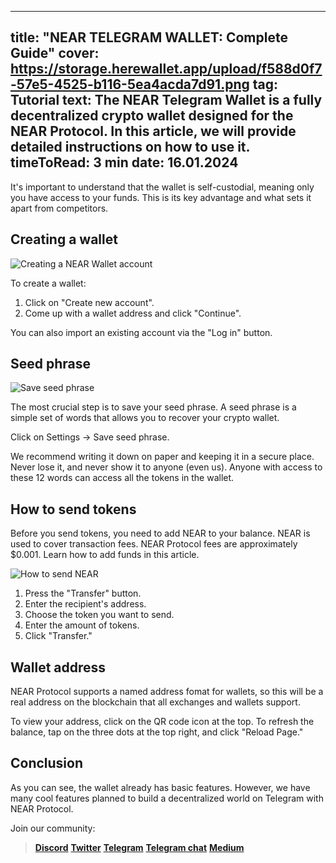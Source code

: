 -----
title: "NEAR TELEGRAM WALLET: Complete Guide"
cover: https://storage.herewallet.app/upload/f588d0f7-57e5-4525-b116-5ea4acda7d91.png
tag: Tutorial
text: 
The NEAR Telegram Wallet is a fully decentralized crypto wallet designed for the NEAR Protocol. In this article, we will provide detailed instructions on how to use it.
timeToRead: 3 min
date: 16.01.2024
-----

It's important to understand that the wallet is self-custodial, meaning only you have access to your funds. This is its key advantage and what sets it apart from competitors.

## Creating a wallet

![Creating a NEAR Wallet account](https://storage.herewallet.app/upload/2e80bc37-0d0a-4ab5-a111-989537ed27ab.png)

To create a wallet:
1) Click on "Create new account".
2) Come up with a wallet address and click "Continue".

You can also import an existing account via the "Log in" button.

## Seed phrase

![Save seed phrase](https://storage.herewallet.app/upload/ce9a8cfc-3f13-43a1-9245-4fc9bcb81b7e.png)

The most crucial step is to save your seed phrase. A seed phrase is a simple set of words that allows you to recover your crypto wallet.

Click on Settings -> Save seed phrase.

We recommend writing it down on paper and keeping it in a secure place.
Never lose it, and never show it to anyone (even us). Anyone with access to these 12 words can access all the tokens in the wallet.

## How to send tokens

Before you send tokens, you need to add NEAR to your balance. NEAR is used to cover transaction fees. NEAR Protocol fees are approximately $0.001. Learn how to add funds in this article.

![How to send NEAR](https://storage.herewallet.app/upload/1111d727-5584-4c60-b12e-b6fbec8728a8.png)

1) Press the "Transfer" button.
2) Enter the recipient's address.
3) Choose the token you want to send.
4) Enter the amount of tokens.
5) Click "Transfer."

## Wallet address

NEAR Protocol supports a named address fomat for wallets, so this will be a real address on the blockchain that all exchanges and wallets support.

To view your address, click on the QR code icon at the top. To refresh the balance, tap on the three dots at the top right, and click "Reload Page."

## Conclusion

As you can see, the wallet already has basic features. However, we have many cool features planned to build a decentralized world on Telegram with NEAR Protocol.

Join our community:
> [**Discord**](https://discord.gg/AfB5cvtFXH)
> [**Twitter**](https://twitter.com/here_wallet)
> [**Telegram**](https://t.me/herewallet)
> [**Telegram chat**](https://t.me/herewalletchat)
> [**Medium**](https://medium.com/@nearhere)
